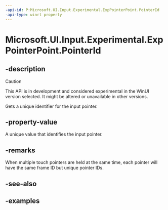 ```yaml
---
-api-id: P:Microsoft.UI.Input.Experimental.ExpPointerPoint.PointerId
-api-type: winrt property
---
```


# Microsoft.UI.Input.Experimental.ExpPointerPoint.PointerId

<!--
public uint PointerId { get; }
-->

## -description

> [!CAUTION]
> This API is in development and considered experimental in the WinUI version selected. It might be altered or unavailable in other versions.

Gets a unique identifier for the input pointer.

## -property-value

A unique value that identifies the input pointer.

## -remarks

When multiple touch pointers are held at the same time, each pointer will have the same frame ID but unique pointer IDs.

## -see-also

## -examples

